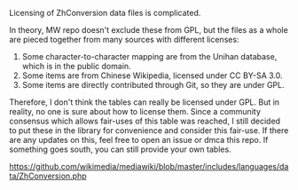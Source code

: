 Licensing of ZhConversion data files is complicated.

In theory, MW repo doesn't exclude these from GPL, but the files as a whole are
pieced together from many sources with different licenses:

1. Some character-to-character mapping are from the Unihan database, which is
   in the public domain.
2. Some items are from Chinese Wikipedia, licensed under CC BY-SA 3.0.
3. Some items are directly contributed through Git, so they are under GPL.

Therefore, I don't think the tables can really be licensed under GPL. But in
reality, no one is sure about how to license them. Since a community consensus
which allows fair-uses of this table was reached, I still decided to put these
in the library for convenience and consider this fair-use. If there are any
updates on this, feel free to open an issue or dmca this repo. If something
goes south, you can still provide your own tables.

https://github.com/wikimedia/mediawiki/blob/master/includes/languages/data/ZhConversion.php
